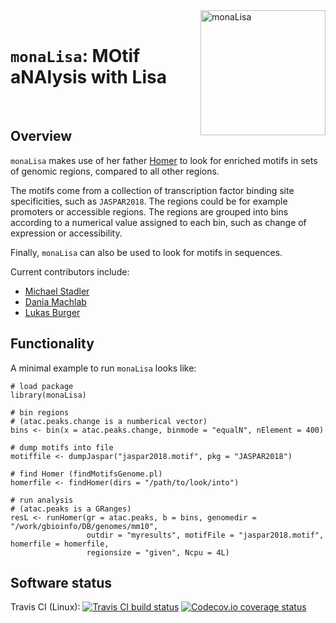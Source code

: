 <img src="vignettes/monaLisa_logo_v1.png" align="right" alt="monaLisa" width="200px"/>

<br>

# `monaLisa`: MOtif aNAlysis with Lisa

<br>

## Overview

`monaLisa` makes use of her father [Homer](http://homer.ucsd.edu/homer/index.html)
to look for enriched motifs in sets of genomic regions, compared to all other regions.

The motifs come from a collection of transcription factor binding site specificities,
such as `JASPAR2018`. The regions could be for example promoters or accessible regions.
The regions are grouped into bins according to a numerical value assigned to each
bin, such as change of expression or accessibility.

Finally, `monaLisa` can also be used to look for motifs in sequences.

Current contributors include:

- [Michael Stadler](https://github.com/mbstadler)
- [Dania Machlab](https://github.com/machlabd)
- [Lukas Burger](https://github.com/LukasBurger)

## Functionality

A minimal example to run `monaLisa` looks like:

```
# load package
library(monaLisa)

# bin regions
# (atac.peaks.change is a numberical vector)
bins <- bin(x = atac.peaks.change, binmode = "equalN", nElement = 400)

# dump motifs into file
motiffile <- dumpJaspar("jaspar2018.motif", pkg = "JASPAR2018")

# find Homer (findMotifsGenome.pl)
homerfile <- findHomer(dirs = "/path/to/look/into")

# run analysis
# (atac.peaks is a GRanges)
resL <- runHomer(gr = atac.peaks, b = bins, genomedir = "/work/gbioinfo/DB/genomes/mm10",
                 outdir = "myresults", motifFile = "jaspar2018.motif", homerfile = homerfile,
                 regionsize = "given", Ncpu = 4L)

```

## Software status

Travis CI (Linux): [![Travis CI build status](https://travis-ci.com/fmicompbio/monaLisa.svg?branch=master)](https://travis-ci.com/fmicompbio/monaLisa)  [![Codecov.io coverage status](https://codecov.io/github/fmicompbio/monaLisa/coverage.svg?branch=master)](https://codecov.io/github/fmicompbio/monaLisa)

<!--
## Reference
`EISA` has been described in:  

"Analysis of intronic and exonic reads in RNA-seq data characterizes
transcriptional and post-transcriptional regulation."  
Gaidatzis D., Burger L., Florescu M. and Stadler, M.B.  
*Nat Biotechnol.* **2015**; 33(7):722-9.
[PubMed: 26098447](https://www.ncbi.nlm.nih.gov/pubmed/26098447), [doi: 10.1038/nbt.3269](https://doi.org/10.1038/nbt.3269)

## Download from Bioconductor
[QuasR download page](https://bioconductor.org/packages/QuasR/)

## Software status

| Platforms |  OS  | R CMD check | Coverage | 
|:----------------:|:----------------:|:----------------:|:----------------:|
| Travis CI | Linux | [![Travis CI build status](https://travis-ci.com/fmicompbio/QuasR.svg?branch=master)](https://travis-ci.com/fmicompbio/QuasR) | [![Codecov.io coverage status](https://codecov.io/github/fmicompbio/QuasR/coverage.svg?branch=master)](https://codecov.io/github/fmicompbio/QuasR) |
| Bioc ([_devel_](http://bioconductor.org/packages/devel/bioc/html/QuasR.html)) | Multiple | [![Bioconductor-devel Build Status](http://bioconductor.org/shields/build/devel/bioc/QuasR.svg)](http://bioconductor.org/checkResults/devel/bioc-LATEST/QuasR) | `NA` |
| Bioc ([_release_](http://bioconductor.org/packages/release/bioc/html/QuasR.html)) | Multiple | [![Bioconductor-release Build Status](http://bioconductor.org/shields/build/release/bioc/QuasR.svg)](http://bioconductor.org/checkResults/release/bioc-LATEST/QuasR) | `NA` |
-->
